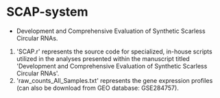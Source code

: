 # SCAP-system

- Development and Comprehensive Evaluation of Synthetic Scarless Circular RNAs. <br>
1. 'SCAP.r' represents the source code for specialized, in-house scripts utilized in the analyses presented within the manuscript titled 'Development and Comprehensive Evaluation of Synthetic Scarless Circular RNAs'. <br>
2. 'raw_counts_All_Samples.txt' represents the gene expression profiles (can also be download from GEO database: GSE284757).
